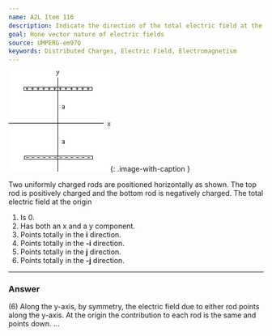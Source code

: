 ```yaml
---
name: A2L Item 116
description: Indicate the direction of the total electric field at the origin due to two rods.
goal: Hone vector nature of electric fields
source: UMPERG-em97Q
keywords: Distributed Charges, Electric Field, Electromagnetism
---
```


![Item116_fig1.gif](../images/Item116_fig1.gif){: .image-with-caption } 

Two uniformly charged rods are positioned horizontally as shown.  The
top rod is positively charged and the bottom rod is negatively charged.
The total electric field at the origin

1. Is 0. 
2. Has both an x and a y component. 
3. Points totally in the <b>i</b> direction.
4. Points totally in the <b>-i</b> direction. 
5. Points totally in the <b>j</b> direction. 
6. Points totally in the <b>-j</b> direction.

<hr/>

### Answer

(6) Along the y-axis, by symmetry, the electric field due to either rod
points along the y-axis.  At the origin the contribution to each rod is
the same and points down.
...
